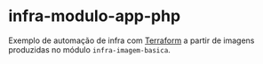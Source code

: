 # infra-modulo-app-php
Exemplo de automação de infra com [Terraform](https://www.terraform.io/) a partir de imagens produzidas no módulo `infra-imagem-basica`.
